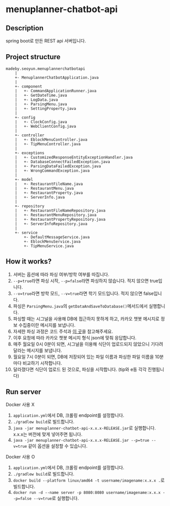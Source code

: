 # menuplanner-chatbot-api

## Description

spring boot로 만든 REST api 서버입니다.

## Project structure

```
madeby.seoyun.menuplannerchatbotapi
    |
    +- MenuplannerChatbotApplication.java
    |
    +- component
    |   +- CommandApplicationRunner.java
    |   +- GetDateTime.java
    |   +- LogData.java
    |   +- ParsingMenu.java
    |   +- SettingProperty.java
    |
    +- config
    |   +- ClockConfig.java
    |   +- WebClientConfig.java
    |
    +- controller
    |   +- EblockMenuController.java
    |   +- TipMenuController.java
    |
    +- exceptions
    |   +- CustomizedResponseEntityExceptionHandler.java
    |   +- DatabaseConnectFailedException.java
    |   +- ParsingDataFailedException.java
    |   +- WrongCommandException.java
    |
    +- model
    |   +- RestaurantFileName.java
    |   +- RestaurantMenu.java
    |   +- RestaurantProperty.java
    |   +- ServerInfo.java
    |
    +- repository
    |   +- RestaurantFileNameRepository.java
    |   +- RestaurantMenuRepository.java
    |   +- RestaurantPropertyRepository.java
    |   +- ServerInfoRepository.java
    |
    +- service
        +- DefaultMessageService.java
        +- EblockMenuService.java
        +- TipMenuService.java
```

## How it works?

1. 서버는 옵션에 따라 파싱 여부/방학 여부를 따집니다.
2. `--p=true`라면 파싱 시작, `--p=false`라면 파싱하지 않습니다. 적지 않으면 true입니다.
3. `--v=true`라면 방학 모드, `--v=true`라면 학기 모드입니다. 적지 않으면 false입니다.
4. 파싱은 `ParsingMenu.java`의 `getDataAndSaveToDatabase()`메서드에서 실행합니다.
5. 파싱할 때는 시그널을 사용해 DB에 접근하지 못하게 하고, 카카오 챗봇 메시지로 정보 수집중이란 메시지를 보냅니다.
6. 자세한 파싱 과정은 코드 주석과 [이 곳](https://github.com/somewheregreeny/menuplanner-chatbot/tree/main/aws-rambda-python)을 참고해주세요.
7. 이후 요청에 따라 카카오 챗봇 메시지 형식 json에 맞춰 응답합니다.
8. 매주 월요일 0시 0분이 되면, 시그널을 이용해 식단이 업로드되지 않았으니 기다려달라는 메시지를 보냅니다.
9. 월요일 7시 0분이 되면, DB에 저장되어 있는 파일 이름과 파싱한 파일 이름을 10분마다 비교하기 시작합니다.
10. 달라졌다면 식단이 업로드 된 것으로, 파싱을 시작합니다. (tip와 e동 각각 진행됩니다)


## Run server

Docker 사용 X
1. `application.yml`에서 DB, 크롤링 endpoint를 설정합니다.
2. `./gradlew build`로 빌드합니다.
3. `java -jar menuplanner-chatbot-api-x.x.x-RELEASE.jar`로 실행합니다. x.x.x는 버전에 맞게 넣어주면 됩니다.
4. `java -jar menuplanner-chatbot-api-x.x.x-RELEASE.jar --p=true --v=true` 같이 옵션을 설정할 수 있습니다.

Docker 사용 O
1. `application.yml`에서 DB, 크롤링 endpoint를 설정합니다.
2. `./gradlew build`로 빌드합니다.
3. `docker build --platform linux/amd64 -t username/imagename:x.x.x .`로 빌드합니다.
4. `docker run -d --name server -p 8080:8080 username/imagename:x.x.x --p=false --v=true`로 실행합니다.
